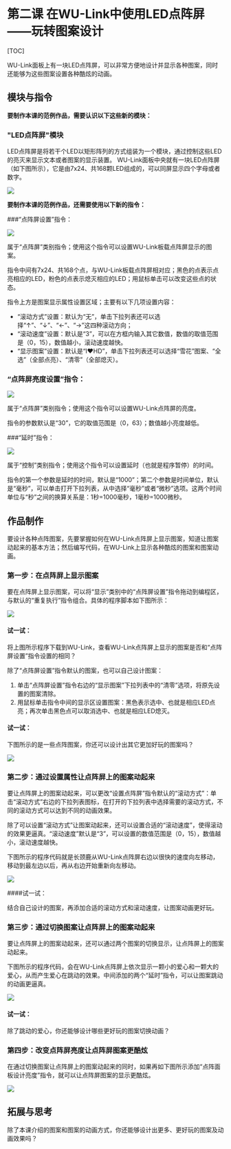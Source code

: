 # 第二课 在WU-Link中使用LED点阵屏——玩转图案设计

[TOC]

WU-Link面板上有一块LED点阵屏，可以非常方便地设计并显示各种图案，同时还能够为这些图案设置各种酷炫的动画。



## 模块与指令

**要制作本课的范例作品，需要认识以下这些新的模块：**

### "LED点阵屏"模块

LED点阵屏是将若干个LED以矩形阵列的方式组装为一个模块，通过控制这些LED的亮灭来显示文本或者图案的显示装置。
WU-Link面板中央就有一块LED点阵屏（如下图所示），它是由7x24、共168颗LED组成的，可以同屏显示四个字母或者数字。

![](../../.gitbook/assets/wulink2-1.png)



**要制作本课的范例作品，还需要使用以下新的指令：**

###“点阵屏设置”指令：

![](../../.gitbook/assets/wulink2-a.png)

属于“点阵屏”类别指令；使用这个指令可以设置WU-Link板载点阵屏显示的图案。

指令中间有7x24、共168个点，与WU-Link板载点阵屏相对应；黑色的点表示点亮相应的LED，粉色的点表示熄灭相应的LED；用鼠标单击可以改变这些点的状态。

指令上方是图案显示属性设置区域；主要有以下几项设置内容：

- “滚动方式”设置：默认为“无”，单击下拉列表还可以选择“↑”、“↓”、“←”、“→”这四种滚动方向；
- “滚动速度”设置：默认是“3”，可以在方框内输入其它数值，数值的取值范围是（0，15），数值越小，滚动速度越快。
- “显示图案”设置：默认是“I❤HD”，单击下拉列表还可以选择“雪花”图案、“全选”（全部点亮）、“清零”（全部熄灭）。





### “点阵屏亮度设置”指令：

![](../../.gitbook/assets/wulink2-b.png)

属于“点阵屏”类别指令；使用这个指令可以设置WU-Link点阵屏的亮度。

指令的参数默认是“30”，它的取值范围是（0，63）；数值越小亮度越低。



###“延时”指令：

![](../../.gitbook/assets/wulink2-c.png)

属于“控制”类别指令；使用这个指令可以设置延时（也就是程序暂停）的时间。

指令的第一个参数是延时的时间，默认是“1000”；第二个参数是时间单位，默认是“毫秒”，可以单击打开下拉列表，从中选择“毫秒”或者“微秒”选项。这两个时间单位与“秒”之间的换算关系是：1秒=1000毫秒，1毫秒=1000微秒。



## 作品制作

要设计各种点阵图案，先要掌握如何在WU-Link点阵屏上显示图案，知道让图案动起来的基本方法；然后编写代码，在WU-Link上显示各种酷炫的图案和图案动画。



### 第一步：在点阵屏上显示图案

要在点阵屏上显示图案，可以将“显示”类别中的“点阵屏设置”指令拖动到编程区，与默认的“重复执行”指令组合。具体的程序脚本如下图所示：

![](../../.gitbook/assets/wulink2-2.png)



#### 试一试：

将上图所示程序下载到WU-Link，查看WU-Link点阵屏上显示的图案是否和“点阵屏设置”指令设置的相同？



除了“点阵屏设置”指令默认的图案，也可以自己设计图案：

1. 单击“点阵屏设置”指令右边的“显示图案”下拉列表中的“清零”选项，将原先设置的图案清除。
2. 用鼠标单击指令中间的显示区设置图案：黑色表示选中、也就是相应LED点亮；再次单击黑色点可以取消选中、也就是相应LED熄灭。





 #### 试一试：

 下图所示的是一些点阵图案，你还可以设计出其它更加好玩的图案吗？

![](../../.gitbook/assets/wulink2-3.png)



### 第二步：通过设置属性让点阵屏上的图案动起来

要让点阵屏上的图案动起来，可以更改“设置点阵屏”指令默认的“滚动方式”：单击“滚动方式”右边的下拉列表图标，在打开的下拉列表中选择需要的滚动方式，不同的滚动方式可以达到不同的动画效果。

除了可以设置“滚动方式”让图案动起来，还可以设置合适的“滚动速度”，使得滚动的效果更逼真。“滚动速度”默认是“3”，可以设置的数值范围是（0，15），数值越小，滚动速度越快。

下图所示的程序代码就是长颈鹿从WU-Link点阵屏右边以很快的速度向左移动，移动到最左边以后，再从右边开始重新向左移动。

![](../../.gitbook/assets/wulink2-4.png)



 ####试一试：

 结合自己设计的图案，再添加合适的滚动方式和滚动速度，让图案动画更好玩。



### 第三步：通过切换图案让点阵屏上的图案动起来

要让点阵屏上的图案动起来，还可以通过两个图案的切换显示，让点阵屏上的图案动起来。

下图所示的程序代码，会在WU-Link点阵屏上依次显示一颗小的爱心和一颗大的爱心，从而产生爱心在跳动的效果。中间添加的两个“延时”指令，可以让图案跳动的动画更逼真。

![](../../.gitbook/assets/wulink2-5.png)



 #### 试一试：

 除了跳动的爱心，你还能够设计哪些更好玩的图案切换动画？



### 第四步：改变点阵屏亮度让点阵屏图案更酷炫

在通过切换图案让点阵屏上的图案动起来的同时，如果再如下图所示添加“点阵面板设计亮度”指令，就可以让点阵屏图案的显示更酷炫。

![](../../.gitbook/assets/wulink2-6.png)



## 拓展与思考

除了本课介绍的图案和图案的动画方式，你还能够设计出更多、更好玩的图案及动画效果吗？
